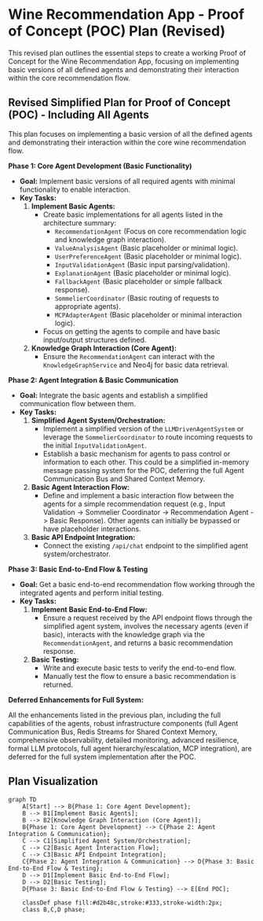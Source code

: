 # Wine Recommendation App - Proof of Concept (POC) Plan (Revised)

This revised plan outlines the essential steps to create a working Proof of Concept for the Wine Recommendation App, focusing on implementing basic versions of all defined agents and demonstrating their interaction within the core recommendation flow.

## Revised Simplified Plan for Proof of Concept (POC) - Including All Agents

This plan focuses on implementing a basic version of all the defined agents and demonstrating their interaction within the core wine recommendation flow.

**Phase 1: Core Agent Development (Basic Functionality)**

*   **Goal:** Implement basic versions of all required agents with minimal functionality to enable interaction.
*   **Key Tasks:**
    1.  **Implement Basic Agents:**
        *   Create basic implementations for all agents listed in the architecture summary:
            *   `RecommendationAgent` (Focus on core recommendation logic and knowledge graph interaction).
            *   `ValueAnalysisAgent` (Basic placeholder or minimal logic).
            *   `UserPreferenceAgent` (Basic placeholder or minimal logic).
            *   `InputValidationAgent` (Basic input parsing/validation).
            *   `ExplanationAgent` (Basic placeholder or minimal logic).
            *   `FallbackAgent` (Basic placeholder or simple fallback response).
            *   `SommelierCoordinator` (Basic routing of requests to appropriate agents).
            *   `MCPAdapterAgent` (Basic placeholder or minimal interaction logic).
        *   Focus on getting the agents to compile and have basic input/output structures defined.
    2.  **Knowledge Graph Interaction (Core Agent):**
        *   Ensure the `RecommendationAgent` can interact with the `KnowledgeGraphService` and Neo4j for basic data retrieval.

**Phase 2: Agent Integration & Basic Communication**

*   **Goal:** Integrate the basic agents and establish a simplified communication flow between them.
*   **Key Tasks:**
    1.  **Simplified Agent System/Orchestration:**
        *   Implement a simplified version of the `LLMDrivenAgentSystem` or leverage the `SommelierCoordinator` to route incoming requests to the initial `InputValidationAgent`.
        *   Establish a basic mechanism for agents to pass control or information to each other. This could be a simplified in-memory message passing system for the POC, deferring the full Agent Communication Bus and Shared Context Memory.
    2.  **Basic Agent Interaction Flow:**
        *   Define and implement a basic interaction flow between the agents for a simple recommendation request (e.g., Input Validation -> Sommelier Coordinator -> Recommendation Agent -> Basic Response). Other agents can initially be bypassed or have placeholder interactions.
    3.  **Basic API Endpoint Integration:**
        *   Connect the existing `/api/chat` endpoint to the simplified agent system/orchestrator.

**Phase 3: Basic End-to-End Flow & Testing**

*   **Goal:** Get a basic end-to-end recommendation flow working through the integrated agents and perform initial testing.
*   **Key Tasks:**
    1.  **Implement Basic End-to-End Flow:**
        *   Ensure a request received by the API endpoint flows through the simplified agent system, involves the necessary agents (even if basic), interacts with the knowledge graph via the `RecommendationAgent`, and returns a basic recommendation response.
    2.  **Basic Testing:**
        *   Write and execute basic tests to verify the end-to-end flow.
        *   Manually test the flow to ensure a basic recommendation is returned.

**Deferred Enhancements for Full System:**

All the enhancements listed in the previous plan, including the full capabilities of the agents, robust infrastructure components (full Agent Communication Bus, Redis Streams for Shared Context Memory, comprehensive observability, detailed monitoring, advanced resilience, formal LLM protocols, full agent hierarchy/escalation, MCP integration), are deferred for the full system implementation after the POC.

## Plan Visualization

```mermaid
graph TD
    A[Start] --> B{Phase 1: Core Agent Development};
    B --> B1[Implement Basic Agents];
    B --> B2[Knowledge Graph Interaction (Core Agent)];
    B{Phase 1: Core Agent Development} --> C{Phase 2: Agent Integration & Communication};
    C --> C1[Simplified Agent System/Orchestration];
    C --> C2[Basic Agent Interaction Flow];
    C --> C3[Basic API Endpoint Integration];
    C{Phase 2: Agent Integration & Communication} --> D{Phase 3: Basic End-to-End Flow & Testing};
    D --> D1[Implement Basic End-to-End Flow];
    D --> D2[Basic Testing];
    D{Phase 3: Basic End-to-End Flow & Testing} --> E[End POC];

    classDef phase fill:#d2b48c,stroke:#333,stroke-width:2px;
    class B,C,D phase;